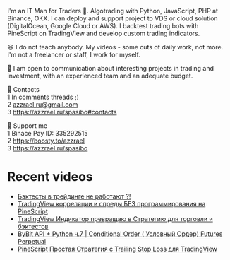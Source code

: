 I'm an IT Man for Traders 🤑. Algotrading with Python, JavaScript, PHP at Binance, OKX. 
I can deploy and support project to VDS or cloud solution (DigitalOcean, Google Cloud or AWS). I backtest trading bots with PineScript on TradingView and develop custom trading indicators.

😆 I do not teach anybody. My videos - some cuts of daily work, not more. I'm not a freelancer or staff, I work for myself.

🖖 I am open to communication about interesting projects in trading and investment, with an experienced team and an adequate budget.

👀 Contacts \
1 In comments threads ;) \
2 azzrael.ru@gmail.com \
3 https://azzrael.ru/spasibo#contacts

🤑 Support me \
1 Binace Pay ID: 335292515 \
2 https://boosty.to/azzrael \
3 https://azzrael.ru/spasibo

# Recent videos

<!-- AZZCODEYT:START -->
- [Бэктесты в трейдинге не работают ?!](https://www.youtube.com/watch?v=eCpFwBYXWDs)
- [TradingView корреляции и спреды БЕЗ программирования на PineScript](https://www.youtube.com/watch?v=N8Tpv1M7EFQ)
- [TradingView Индикатор превращаю в Стратегию для торговли и бэктестов](https://www.youtube.com/watch?v=oV1hzXoMk5I)
- [ByBit API + Python ч.7 | Conditional Order &lpar; Условный Ордер&rpar; Futures Perpetual](https://www.youtube.com/watch?v=tVBxvKP3sMM)
- [PineScript Простая Стратегия с Trailing Stop Loss для TradingView](https://www.youtube.com/watch?v=uMfaNehQV0Q)
<!-- AZZCODEYT:END -->


